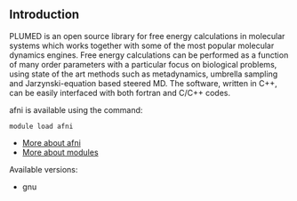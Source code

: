 ## Introduction
PLUMED is an open source library for free energy calculations in molecular systems which works together with some of the most popular molecular dynamics engines. Free energy calculations can be performed as a function of many order parameters with a particular focus on biological problems, using state of the art methods such as metadynamics, umbrella sampling and Jarzynski-equation based steered MD. The software, written in C++, can be easily interfaced with both fortran and C/C++ codes. 

afni is available using the command:

```
module load afni
```

* [More about afni](http://www.plumed-code.org)
* [More about modules](Local:/systems/lisa/software/modules)

Available versions:

* gnu